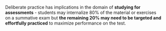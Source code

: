 Deliberate practice has implications in the domain of **studying for assessments** - students may internalize 80% of the material or exercises on a summative exam but **the remaining 20% may need to be targeted and effortfully practiced** to maximize performance on the test.